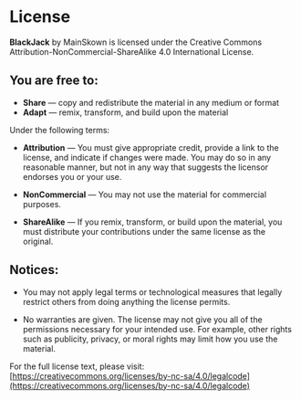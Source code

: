 # License

**BlackJack** by MainSkown is licensed under the Creative Commons Attribution-NonCommercial-ShareAlike 4.0 International License.

## You are free to:

- **Share** — copy and redistribute the material in any medium or format
- **Adapt** — remix, transform, and build upon the material

Under the following terms:

- **Attribution** — You must give appropriate credit, provide a link to the license, and indicate if changes were made. You may do so in any reasonable manner, but not in any way that suggests the licensor endorses you or your use.

- **NonCommercial** — You may not use the material for commercial purposes.

- **ShareAlike** — If you remix, transform, or build upon the material, you must distribute your contributions under the same license as the original.

## Notices:

- You may not apply legal terms or technological measures that legally restrict others from doing anything the license permits.

- No warranties are given. The license may not give you all of the permissions necessary for your intended use. For example, other rights such as publicity, privacy, or moral rights may limit how you use the material.

For the full license text, please visit: [https://creativecommons.org/licenses/by-nc-sa/4.0/legalcode](https://creativecommons.org/licenses/by-nc-sa/4.0/legalcode)
